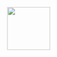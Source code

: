 <img width="100px" src="https://upload.wikimedia.org/wikipedia/commons/thumb/6/69/Airbnb_Logo_B%C3%A9lo.svg/1920px-Airbnb_Logo_B%C3%A9lo.svg.png?20230603231949"/>


